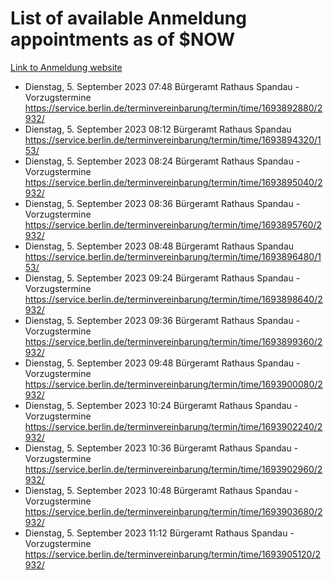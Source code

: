 # List of available Anmeldung appointments as of $NOW
[Link to Anmeldung website](https://service.berlin.de/terminvereinbarung/termin/tag.php?termin=1&anliegen[]=120686&dienstleisterlist=122210,122217,327316,122219,327312,122227,327314,122231,327346,122243,327348,122254,122252,329742,122260,329745,122262,329748,122271,327278,122273,327274,122277,327276,330436,122280,327294,122282,327290,122284,327292,122291,327270,122285,327266,122286,327264,122296,327268,150230,329760,122297,327286,122294,327284,122312,329763,122314,329775,122304,327330,122311,327334,122309,327332,317869,122281,327352,122279,329772,122283,122276,327324,122274,327326,122267,329766,122246,327318,122251,327320,122257,327322,122208,327298,122226,327300&herkunft=http%3A%2F%2Fservice.berlin.de%2Fdienstleistung%2F120686%2F)
- Dienstag, 5. September 2023 07:48 Bürgeramt Rathaus Spandau - Vorzugstermine https://service.berlin.de/terminvereinbarung/termin/time/1693892880/2932/
- Dienstag, 5. September 2023 08:12 Bürgeramt Rathaus Spandau https://service.berlin.de/terminvereinbarung/termin/time/1693894320/153/
- Dienstag, 5. September 2023 08:24 Bürgeramt Rathaus Spandau - Vorzugstermine https://service.berlin.de/terminvereinbarung/termin/time/1693895040/2932/
- Dienstag, 5. September 2023 08:36 Bürgeramt Rathaus Spandau - Vorzugstermine https://service.berlin.de/terminvereinbarung/termin/time/1693895760/2932/
- Dienstag, 5. September 2023 08:48 Bürgeramt Rathaus Spandau https://service.berlin.de/terminvereinbarung/termin/time/1693896480/153/
- Dienstag, 5. September 2023 09:24 Bürgeramt Rathaus Spandau - Vorzugstermine https://service.berlin.de/terminvereinbarung/termin/time/1693898640/2932/
- Dienstag, 5. September 2023 09:36 Bürgeramt Rathaus Spandau - Vorzugstermine https://service.berlin.de/terminvereinbarung/termin/time/1693899360/2932/
- Dienstag, 5. September 2023 09:48 Bürgeramt Rathaus Spandau - Vorzugstermine https://service.berlin.de/terminvereinbarung/termin/time/1693900080/2932/
- Dienstag, 5. September 2023 10:24 Bürgeramt Rathaus Spandau - Vorzugstermine https://service.berlin.de/terminvereinbarung/termin/time/1693902240/2932/
- Dienstag, 5. September 2023 10:36 Bürgeramt Rathaus Spandau - Vorzugstermine https://service.berlin.de/terminvereinbarung/termin/time/1693902960/2932/
- Dienstag, 5. September 2023 10:48 Bürgeramt Rathaus Spandau - Vorzugstermine https://service.berlin.de/terminvereinbarung/termin/time/1693903680/2932/
- Dienstag, 5. September 2023 11:12 Bürgeramt Rathaus Spandau - Vorzugstermine https://service.berlin.de/terminvereinbarung/termin/time/1693905120/2932/
